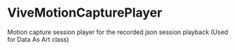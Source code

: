 # ViveMotionCapturePlayer
Motion capture session player for the recorded json session playback (Used for Data As Art class)
